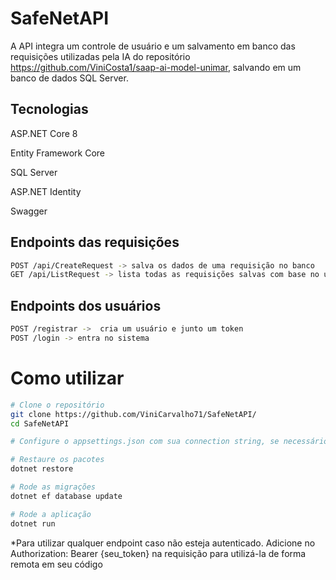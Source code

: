 # SafeNetAPI

A API integra um controle de usuário e um salvamento em banco das requisições utilizadas pela IA do repositório https://github.com/ViniCosta1/saap-ai-model-unimar, salvando em um banco de dados SQL Server.

## Tecnologias

ASP.NET Core 8

Entity Framework Core

SQL Server 

ASP.NET Identity

Swagger

## Endpoints das requisições

```bash
POST /api/CreateRequest -> salva os dados de uma requisição no banco
GET /api/ListRequest -> lista todas as requisições salvas com base no usuário
```

## Endpoints dos usuários

```bash
POST /registrar ->  cria um usuário e junto um token
POST /login -> entra no sistema
```

# Como utilizar

```bash
# Clone o repositório
git clone https://github.com/ViniCarvalho71/SafeNetAPI/
cd SafeNetAPI

# Configure o appsettings.json com sua connection string, se necessário

# Restaure os pacotes
dotnet restore

# Rode as migrações
dotnet ef database update

# Rode a aplicação
dotnet run
```

*Para utilizar qualquer endpoint caso não esteja autenticado. Adicione no Authorization: Bearer {seu_token} na requisição para utilizá-la de forma remota em seu código

